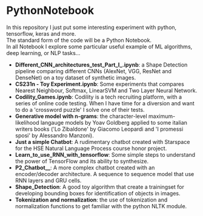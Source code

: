 # PythonNotebook 
In this repository I just put some interesting experiment with python, tensorflow, keras and more. </br>
The standard form of the code will be a Python Notebook. </br>
In all Notebook I explore some particular useful example of ML algorithms, deep learning, or NLP tasks...

- <b>Different_CNN_architectures_test_Part_I_.ipynb</b>: a Shape Detection pipeline comparing different CNNs (AlexNet, VGG, ResNet and DenseNet) on a toy dataset of synthetic images. 
- <b>CS231n - Toy Experiment.ipynb</b>: Some experiments that compares Nearest Neighbour, Softmax, LinearSVM and Two Layer Neural Network.
- <b>Codility_Games.ipynb</b>: Codility is a tech recruiting platform, with a series of online code testing. When I have time for a diversion and want to do a 'crossword puzzle' I solve one of their tests.
- <b>Generative model with n-grams</b>: the character-level maximum-likelihood langauge models by Yoav Goldberg applied to some italian writers books ('Lo Zibaldone' by Giacomo Leopardi and 'I promessi sposi' by Alessandro Manzoni).
- <b>Just a simple Chatbot</b>: A rudimentary chatbot created with Starspace for the HSE Natural Language Process course honor project.
- <b>Learn_to_use_RNN_with_tensorflow</b>: Some simple steps to understand the power of TensorFlow and its ability to synthesize.
- <b>P2_Chatbot__</b>: A more complex chatbot created with an encoder/decoder architecture. A sequence to sequence model that use RNN layers and GRU cells. 
- <b>Shape_Detection</b>: A good toy algorithm that create a trainingset for developing bounding boxes for identification of objects in images. 
- <b>Tokenization and normalization</b>: the use of tokenization and normalization functions to get familiar with the python NLTK module.
